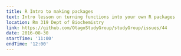```yaml
---
title: R Intro to making packages
text: Intro lesson on turning functions into your own R packages
location: Rm 319 Dept of Biochemistry
link: https://github.com/OtagoStudyGroup/studyGroup/issues/44
date: 2016-08-30
startTime: '11:00'
endTime: '12:00'
---
```

